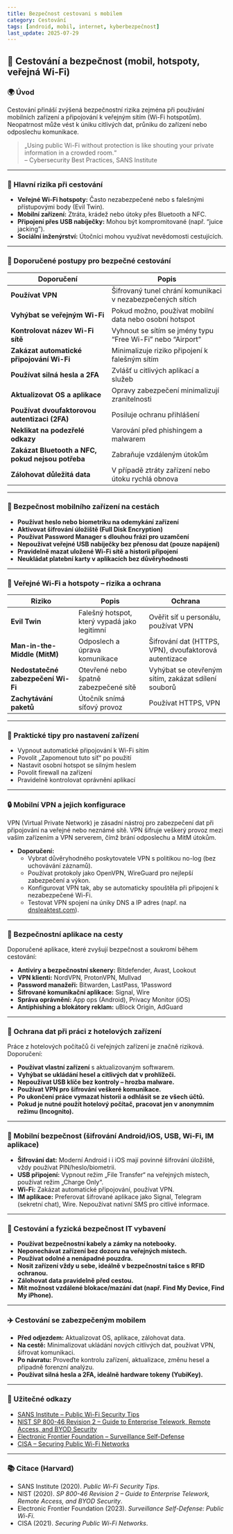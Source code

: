```yaml
---
title: Bezpečnost cestovani s mobilem
category: Cestování
tags: [android, mobil, internet, kyberbezpečnost]
last_update: 2025-07-29
---
```



## 🧳 Cestování a bezpečnost (mobil, hotspoty, veřejná Wi-Fi)

### 🌍 Úvod

Cestování přináší zvýšená bezpečnostní rizika zejména při používání mobilních zařízení a připojování k veřejným sítím (Wi-Fi hotspotům). Neopatrnost může vést k úniku citlivých dat, průniku do zařízení nebo odposlechu komunikace.

> „Using public Wi-Fi without protection is like shouting your private information in a crowded room.“  
> – Cybersecurity Best Practices, SANS Institute

---

### 📌 Hlavní rizika při cestování

- **Veřejné Wi-Fi hotspoty:** Často nezabezpečené nebo s falešnými přístupovými body (Evil Twin).  
- **Mobilní zařízení:** Ztráta, krádež nebo útoky přes Bluetooth a NFC.  
- **Připojení přes USB nabíječky:** Mohou být kompromitované (např. “juice jacking”).  
- **Sociální inženýrství:** Útočníci mohou využívat nevědomosti cestujících.  

---

### 🔐 Doporučené postupy pro bezpečné cestování

| Doporučení                       | Popis                                                       |
|---------------------------------|-------------------------------------------------------------|
| **Používat VPN**                 | Šifrovaný tunel chrání komunikaci v nezabezpečených sítích  |
| **Vyhýbat se veřejným Wi-Fi**   | Pokud možno, používat mobilní data nebo osobní hotspot      |
| **Kontrolovat název Wi-Fi sítě**| Vyhnout se sítím se jmény typu “Free Wi-Fi” nebo “Airport”  |
| **Zakázat automatické připojování Wi-Fi** | Minimalizuje riziko připojení k falešným sítím         |
| **Používat silná hesla a 2FA**  | Zvlášť u citlivých aplikací a služeb                         |
| **Aktualizovat OS a aplikace**  | Opravy zabezpečení minimalizují zranitelnosti               |
| **Používat dvoufaktorovou autentizaci (2FA)** | Posiluje ochranu přihlášení                               |
| **Neklikat na podezřelé odkazy** | Varování před phishingem a malwarem                          |
| **Zakázat Bluetooth a NFC, pokud nejsou potřeba** | Zabraňuje vzdáleným útokům                                 |
| **Zálohovat důležitá data**     | V případě ztráty zařízení nebo útoku rychlá obnova           |

---

### 📱 Bezpečnost mobilního zařízení na cestách

- **Používat heslo nebo biometriku na odemykání zařízení**  
- **Aktivovat šifrování úložiště (Full Disk Encryption)**  
- **Používat Password Manager s dlouhou frázi pro uzamčení**  
- **Nepoužívat veřejné USB nabíječky bez přenosu dat (pouze napájení)**  
- **Pravidelně mazat uložené Wi-Fi sítě a historii připojení**  
- **Neukládat platební karty v aplikacích bez důvěryhodnosti**  

---

### 🔎 Veřejné Wi-Fi a hotspoty – rizika a ochrana

| Riziko                           | Popis                                                      | Ochrana                                               |
|---------------------------------|------------------------------------------------------------|-------------------------------------------------------|
| **Evil Twin**                   | Falešný hotspot, který vypadá jako legitimní              | Ověřit síť u personálu, používat VPN                   |
| **Man-in-the-Middle (MitM)**     | Odposlech a úprava komunikace                              | Šifrování dat (HTTPS, VPN), dvoufaktorová autentizace  |
| **Nedostatečné zabezpečení Wi-Fi** | Otevřené nebo špatně zabezpečené sítě                      | Vyhýbat se otevřeným sítím, zakázat sdílení souborů    |
| **Zachytávání paketů**           | Útočník snímá síťový provoz                                | Používat HTTPS, VPN                                    |

---

### 🔧 Praktické tipy pro nastavení zařízení

- Vypnout automatické připojování k Wi-Fi sítím  
- Povolit „Zapomenout tuto síť“ po použití  
- Nastavit osobní hotspot se silným heslem  
- Povolit firewall na zařízení  
- Pravidelně kontrolovat oprávnění aplikací  

---

### 🔒 Mobilní VPN a jejich konfigurace

VPN (Virtual Private Network) je zásadní nástroj pro zabezpečení dat při připojování na veřejné nebo neznámé sítě. VPN šifruje veškerý provoz mezi vaším zařízením a VPN serverem, čímž brání odposlechu a MitM útokům.

- **Doporučení:**  
  - Vybrat důvěryhodného poskytovatele VPN s politikou no-log (bez uchovávání záznamů).  
  - Používat protokoly jako OpenVPN, WireGuard pro nejlepší zabezpečení a výkon.  
  - Konfigurovat VPN tak, aby se automaticky spouštěla při připojení k nezabezpečené Wi-Fi.  
  - Testovat VPN spojení na úniky DNS a IP adres (např. na [dnsleaktest.com](https://dnsleaktest.com)).

---

### 🧰 Bezpečnostní aplikace na cesty

Doporučené aplikace, které zvyšují bezpečnost a soukromí během cestování:

- **Antiviry a bezpečnostní skenery:** Bitdefender, Avast, Lookout  
- **VPN klienti:** NordVPN, ProtonVPN, Mullvad  
- **Password manažeři:** Bitwarden, LastPass, 1Password  
- **Šifrované komunikační aplikace:** Signal, Wire  
- **Správa oprávnění:** App ops (Android), Privacy Monitor (iOS)  
- **Antiphishing a blokátory reklam:** uBlock Origin, AdGuard  

---

### 🔐 Ochrana dat při práci z hotelových zařízení

Práce z hotelových počítačů či veřejných zařízení je značně riziková. Doporučení:

- **Používat vlastní zařízení** s aktualizovaným softwarem.  
- **Vyhýbat se ukládání hesel a citlivých dat v prohlížeči.**  
- **Nepoužívat USB klíče bez kontroly – hrozba malware.**  
- **Používat VPN pro šifrování veškeré komunikace.**  
- **Po ukončení práce vymazat historii a odhlásit se ze všech účtů.**  
- **Pokud je nutné použít hotelový počítač, pracovat jen v anonymním režimu (Incognito).**

---

### 📱 Mobilní bezpečnost (šifrování Android/iOS, USB, Wi-Fi, IM aplikace)

- **Šifrování dat:** Moderní Android i i iOS mají povinné šifrování úložiště, vždy používat PIN/heslo/biometrii.  
- **USB připojení:** Vypnout režim „File Transfer“ na veřejných místech, používat režim „Charge Only“.  
- **Wi-Fi:** Zakázat automatické připojování, používat VPN.  
- **IM aplikace:** Preferovat šifrované aplikace jako Signal, Telegram (sekretní chat), Wire. Nepoužívat nativní SMS pro citlivé informace.

---

### 🧳 Cestování a fyzická bezpečnost IT vybavení

- **Používat bezpečnostní kabely a zámky na notebooky.**  
- **Neponechávat zařízení bez dozoru na veřejných místech.**  
- **Používat odolné a nenápadné pouzdra.**  
- **Nosit zařízení vždy u sebe, ideálně v bezpečnostní tašce s RFID ochranou.**  
- **Zálohovat data pravidelně před cestou.**  
- **Mít možnost vzdálené blokace/mazání dat (např. Find My Device, Find My iPhone).**

---

### ✈️ Cestování se zabezpečeným mobilem

- **Před odjezdem:** Aktualizovat OS, aplikace, zálohovat data.  
- **Na cestě:** Minimalizovat ukládání nových citlivých dat, používat VPN, šifrovat komunikaci.  
- **Po návratu:** Proveďte kontrolu zařízení, aktualizace, změnu hesel a případně forenzní analýzu.  
- **Používat silná hesla a 2FA, ideálně hardware tokeny (YubiKey).**

---

### 🔗 Užitečné odkazy

- [SANS Institute – Public Wi-Fi Security Tips](https://www.sans.org/newsletters/ouch/public-wifi/)  
- [NIST SP 800-46 Revision 2 – Guide to Enterprise Telework, Remote Access, and BYOD Security](https://nvlpubs.nist.gov/nistpubs/SpecialPublications/NIST.SP.800-46r2.pdf)  
- [Electronic Frontier Foundation – Surveillance Self-Defense](https://ssd.eff.org/en/module/public-wi-fi)  
- [CISA – Securing Public Wi-Fi Networks](https://www.cisa.gov/publication/securing-public-wi-fi-networks)  

---

### 📚 Citace (Harvard)

- SANS Institute (2020). *Public Wi-Fi Security Tips*.  
- NIST (2020). *SP 800-46 Revision 2 – Guide to Enterprise Telework, Remote Access, and BYOD Security*.  
- Electronic Frontier Foundation (2023). *Surveillance Self-Defense: Public Wi-Fi*.  
- CISA (2021). *Securing Public Wi-Fi Networks*.  
